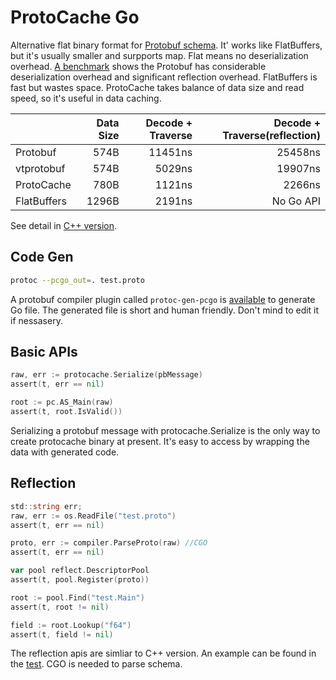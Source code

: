 # ProtoCache Go

Alternative flat binary format for [Protobuf schema](https://protobuf.dev/programming-guides/proto3/). It' works like FlatBuffers, but it's usually smaller and surpports map. Flat means no deserialization overhead. [A benchmark](test/benchmark) shows the Protobuf has considerable deserialization overhead and significant reflection overhead. FlatBuffers is fast but wastes space. ProtoCache takes balance of data size and read speed, so it's useful in data caching.

|  | Data Size | Decode + Traverse | Decode + Traverse(reflection) |
|:-----|----:|-----:|-----:|
| Protobuf | 574B | 11451ns | 25458ns |
| vtprotobuf | 574B | 5029ns | 19907ns |
| ProtoCache  | 780B  | 1121ns | 2266ns |
| FlatBuffers | 1296B | 2191ns | No Go API |

See detail in [C++ version](https://github.com/peterrk/protocache).

## Code Gen
```sh
protoc --pcgo_out=. test.proto
```
A protobuf compiler plugin called `protoc-gen-pcgo` is [available](cmd/protoc-gen-pcgo) to generate Go file. The generated file is short and human friendly. Don't mind to edit it if nessasery.

## Basic APIs
```go
raw, err := protocache.Serialize(pbMessage)
assert(t, err == nil)

root := pc.AS_Main(raw)
assert(t, root.IsValid())
```
Serializing a protobuf message with protocache.Serialize is the only way to create protocache binary at present. It's easy to access by wrapping the data with generated code.

## Reflection
```go
std::string err;
raw, err := os.ReadFile("test.proto")
assert(t, err == nil)

proto, err := compiler.ParseProto(raw) //CGO
assert(t, err == nil)

var pool reflect.DescriptorPool
assert(t, pool.Register(proto))

root := pool.Find("test.Main")
assert(t, root != nil)

field := root.Lookup("f64")
assert(t, field != nil)
```
The reflection apis are simliar to C++ version. An example can be found in the [test](test/reflect_test.go). CGO is needed to parse schema.